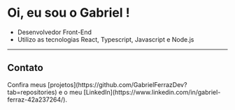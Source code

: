 <h1> Oi, eu sou o Gabriel ! </h1> 
<ul>
  <li> Desenvolvedor Front-End </li>
  <li> Utilizo as tecnologias React, Typescript, Javascript e Node.js </li>
</ul>
 

--- 
<h2>Contato </h2>
<p> Confira meus [projetos](https://github.com/GabrielFerrazDev?tab=repositories) e o meu [LinkedIn](https://www.linkedin.com/in/gabriel-ferraz-42a237264/). </p>


